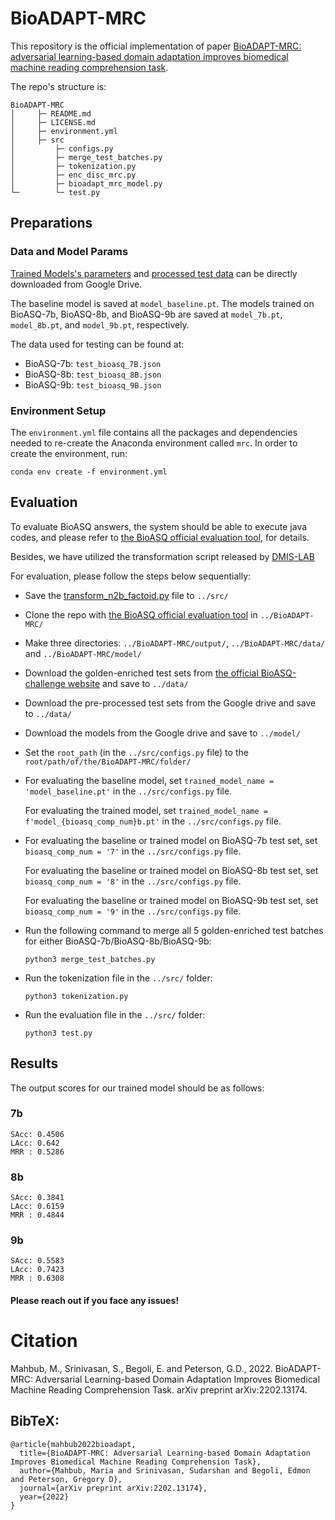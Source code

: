# BioADAPT-MRC

This repository is the official implementation of paper [BioADAPT-MRC: adversarial learning-based domain adaptation improves biomedical machine reading comprehension task](https://arxiv.org/abs/2202.13174). 

The repo's structure is:

```
BioADAPT-MRC
│     ├─ README.md
│     ├─ LICENSE.md
│     ├─ environment.yml
│     ├─ src
│         ├─ configs.py
│         ├─ merge_test_batches.py
│         ├─ tokenization.py
│         ├─ enc_disc_mrc.py
│         ├─ bioadapt_mrc_model.py
└─        └─ test.py
```

## Preparations

### Data and Model Params

[Trained Models's parameters](https://drive.google.com/drive/folders/17769XOnmhp9H0t_4E0EAUb4Th7F0z6z1?usp=sharing)
 and [processed test data](https://drive.google.com/drive/folders/1YxGEJiURH49Twl_rj6AlJK9zeVWdNfa0?usp=sharing) can be directly downloaded from Google Drive.

The baseline model is saved at `model_baseline.pt`. The models trained on BioASQ-7b, BioASQ-8b, and BioASQ-9b are saved at `model_7b.pt`, `model_8b.pt`, and `model_9b.pt`, respectively.

The data used for testing can be found at:
* BioASQ-7b: `test_bioasq_7B.json`
* BioASQ-8b: `test_bioasq_8B.json`
* BioASQ-9b: `test_bioasq_9B.json`

### Environment Setup

The `environment.yml` file contains all the packages and dependencies needed to re-create the Anaconda
environment called `mrc`. In order to create the environment, run: 

```
conda env create -f environment.yml
```

## Evaluation

To evaluate BioASQ answers, the system should be able to execute java codes, and please refer to [the BioASQ official evaluation tool](https://github.com/BioASQ/Evaluation-Measures), for details.

Besides, we have utilized the transformation script released by [DMIS-LAB](https://github.com/dmis-lab/bioasq-biobert/tree/v1.0/biocodes)

For evaluation, please follow the steps below sequentially:

* Save the [transform_n2b_factoid.py](https://github.com/dmis-lab/bioasq8b/blob/master/factoid/biocodes/transform_n2b_factoid.py
) file to `../src/`
* Clone the repo with [the BioASQ official evaluation tool](https://github.com/BioASQ/Evaluation-Measures) in `../BioADAPT-MRC/`
* Make three directories: `../BioADAPT-MRC/output/`, `../BioADAPT-MRC/data/` and `../BioADAPT-MRC/model/`
* Download the golden-enriched test sets from [the official BioASQ-challenge website](http://participants-area.bioasq.org/datasets/) and save to `../data/`
* Download the pre-processed test sets from the Google drive and save to `../data/`
* Download the models from the Google drive and save to `../model/`
* Set the `root_path` (in the `../src/configs.py` file) to the `root/path/of/the/BioADAPT-MRC/folder/`
* For evaluating the baseline model, set `trained_model_name = 'model_baseline.pt'` in the `../src/configs.py` file.
  
  For evaluating the trained model, set `trained_model_name = f'model_{bioasq_comp_num}b.pt'` in the `../src/configs.py` file.
* For evaluating the baseline or trained model on BioASQ-7b test set, set `bioasq_comp_num = '7'` in the `../src/configs.py` file.
  
  For evaluating the baseline or trained model on BioASQ-8b test set, set `bioasq_comp_num = '8'` in the `../src/configs.py` file.
  
  For evaluating the baseline or trained model on BioASQ-9b test set, set `bioasq_comp_num = '9'` in the `../src/configs.py` file.
* Run the following command to merge all 5 golden-enriched test batches for either BioASQ-7b/BioASQ-8b/BioASQ-9b:
  ```
  python3 merge_test_batches.py
  ```
* Run the tokenization file in the `../src/` folder:
  ```
  python3 tokenization.py
  ```
* Run the evaluation file in the `../src/` folder:
  ```
  python3 test.py
  ```

## Results

The output scores for our trained model should be as follows:

### 7b
```
SAcc: 0.4506
LAcc: 0.642
MRR : 0.5286
```

### 8b
```
SAcc: 0.3841
LAcc: 0.6159
MRR : 0.4844
```

### 9b
```
SAcc: 0.5583
LAcc: 0.7423
MRR : 0.6308
```

#### Please reach out if you face any issues!

# Citation
Mahbub, M., Srinivasan, S., Begoli, E. and Peterson, G.D., 2022. BioADAPT-MRC: Adversarial Learning-based Domain Adaptation Improves Biomedical Machine Reading Comprehension Task. arXiv preprint arXiv:2202.13174.

## BibTeX:
```
@article{mahbub2022bioadapt,
  title={BioADAPT-MRC: Adversarial Learning-based Domain Adaptation Improves Biomedical Machine Reading Comprehension Task},
  author={Mahbub, Maria and Srinivasan, Sudarshan and Begoli, Edmon and Peterson, Gregory D},
  journal={arXiv preprint arXiv:2202.13174},
  year={2022}
}
```
